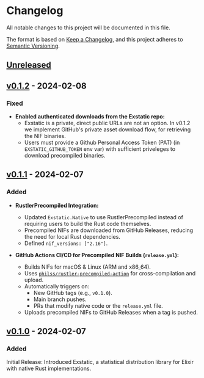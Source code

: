 # Changelog

All notable changes to this project will be documented in this file.

The format is based on [Keep a Changelog](https://keepachangelog.com/en/1.1.0/),
and this project adheres to [Semantic Versioning](https://semver.org/spec/v2.0.0.html).

## [Unreleased]

## [v0.1.2] - 2024-02-08

### Fixed

- **Enabled authenticated downloads from the Exstatic repo:**
  - Exstatic is a private, direct public URLs are not an option. In v0.1.2 we implement GitHub's private asset download flow, for retrieving the NIF binaries. 
  - Users must provide a Github Personal Access Token (PAT) (in `EXSTATIC_GITHUB_TOKEN` env var) with sufficient priveleges to download precompiled binaries.

## [v0.1.1] - 2024-02-07

### Added

- **RustlerPrecompiled Integration:** 
  - Updated `Exstatic.Native` to use RustlerPrecompiled instead of requiring users to build the Rust code themselves.
  - Precompiled NIFs are downloaded from GitHub Releases, reducing the need for local Rust dependencies.
  - Defined `nif_versions: ["2.16"]`.

- **GitHub Actions CI/CD for Precompiled NIF Builds (`release.yml`):** 
  - Builds NIFs for macOS & Linux (ARM and x86_64).
  - Uses [`philss/rustler-precompiled-action`](https://github.com/philss/rustler-precompiled-action) for cross-compilation and upload.
  - Automatically triggers on:
    - New GitHub tags (e.g., `v0.1.0`).
    - Main branch pushes.
    - PRs that modify native code or the `release.yml` file.
  - Uploads precompiled NIFs to GitHub Releases when a tag is pushed.

## [v0.1.0] - 2024-02-07

### Added
Initial Release: Introduced Exstatic, a statistical distribution library for Elixir with native Rust implementations.

[Unreleased]: https://github.com/Intellection/exstatic/compare/v0.1.2...HEAD
[v0.1.2]: https://github.com/Intellection/exstatic/compare/v0.1.2...v0.1.1
[v0.1.1]: https://github.com/Intellection/exstatic/compare/v0.1.1...v0.1.0
[v0.1.0]: https://github.com/Intellection/exstatic/releases/tag/v0.1.0
